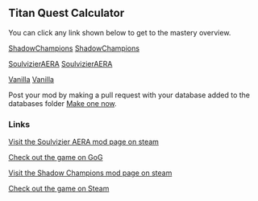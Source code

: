 ## Titan Quest Calculator

You can click any link shown below to get to the mastery overview.

[ShadowChampions](https://bytesquire.github.io/TitanQuestCalculator/mods/ShadowChampions/)	[ShadowChampions](https://bytesquire.github.io/TitanQuestCalculator/mods/ShadowChampions/ShadowChampions.html)
 
[SoulvizierAERA](https://bytesquire.github.io/TitanQuestCalculator/mods/SoulvizierAERA/)	[SoulvizierAERA](https://bytesquire.github.io/TitanQuestCalculator/mods/SoulvizierAERA/SoulvizierAERA.html)
 
[Vanilla](https://bytesquire.github.io/TitanQuestCalculator/mods/Vanilla/)	[Vanilla](https://bytesquire.github.io/TitanQuestCalculator/mods/Vanilla/Vanilla.html)
 


Post your mod by making a pull request with your database added to the databases folder [Make one now](https://github.com/ByteSquire/TitanQuestCalculator/blob/gh-pages/CONTRIBUTING.md).

### Links
[Visit the Soulvizier AERA mod page on steam](https://steamcommunity.com/sharedfiles/filedetails/?id=2076433374)
 
[Check out the game on GoG](https://www.gog.com/game/titan_quest_anniversary_edition)
 
[Visit the Shadow Champions mod page on steam](https://steamcommunity.com/sharedfiles/filedetails/?id=1949340853)
 
[Check out the game on Steam](https://store.steampowered.com/app/475150/Titan_Quest_Anniversary_Edition/)
 
